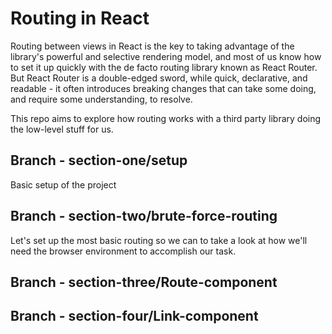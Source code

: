 # Routing in React 

Routing between views in React is the key to taking advantage of the library's powerful and selective rendering model, and most of us know how to set it up quickly with the de facto routing library known as React Router. But React Router is a double-edged sword, while quick, declarative, and readable - it often introduces breaking changes that can take some doing, and require some understanding, to resolve. 

This repo aims to explore how routing works with a third party library doing the low-level stuff for us. 

## Branch - section-one/setup

Basic setup of the project 

## Branch - section-two/brute-force-routing 

Let's set up the most basic routing so we can to take a look at how we'll need the browser environment to accomplish our task. 

## Branch - section-three/Route-component

## Branch - section-four/Link-component 